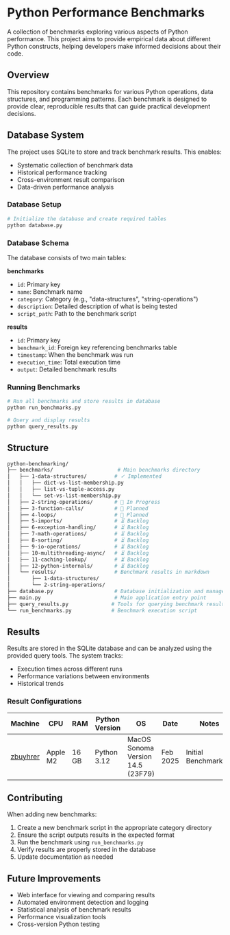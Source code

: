 # Python Performance Benchmarks

A collection of benchmarks exploring various aspects of Python performance. This project aims to provide empirical data about different Python constructs, helping developers make informed decisions about their code.

## Overview

This repository contains benchmarks for various Python operations, data structures, and programming patterns. Each benchmark is designed to provide clear, reproducible results that can guide practical development decisions.

## Database System

The project uses SQLite to store and track benchmark results. This enables:
- Systematic collection of benchmark data
- Historical performance tracking
- Cross-environment result comparison
- Data-driven performance analysis

### Database Setup

```sh
# Initialize the database and create required tables
python database.py
```

### Database Schema

The database consists of two main tables:

**benchmarks**
- `id`: Primary key
- `name`: Benchmark name
- `category`: Category (e.g., "data-structures", "string-operations")
- `description`: Detailed description of what is being tested
- `script_path`: Path to the benchmark script

**results**
- `id`: Primary key
- `benchmark_id`: Foreign key referencing benchmarks table
- `timestamp`: When the benchmark was run
- `execution_time`: Total execution time
- `output`: Detailed benchmark results

### Running Benchmarks

```sh
# Run all benchmarks and store results in database
python run_benchmarks.py

# Query and display results
python query_results.py
```

## Structure

```sh
python-benchmarking/
├── benchmarks/                     # Main benchmarks directory
│   ├── 1-data-structures/         # ✓ Implemented
│   │   ├── dict-vs-list-membership.py
│   │   ├── list-vs-tuple-access.py
│   │   └── set-vs-list-membership.py
│   ├── 2-string-operations/       # 🔄 In Progress
│   ├── 3-function-calls/          # 📅 Planned
│   ├── 4-loops/                   # 📅 Planned
│   ├── 5-imports/                 # ⏳ Backlog
│   ├── 6-exception-handling/      # ⏳ Backlog
│   ├── 7-math-operations/         # ⏳ Backlog
│   ├── 8-sorting/                 # ⏳ Backlog
│   ├── 9-io-operations/           # ⏳ Backlog
│   ├── 10-multithreading-async/   # ⏳ Backlog
│   ├── 11-caching-lookup/         # ⏳ Backlog
│   ├── 12-python-internals/       # ⏳ Backlog
│   └── results/                   # Benchmark results in markdown
│       ├── 1-data-structures/
│       └── 2-string-operations/
├── database.py                    # Database initialization and management
├── main.py                        # Main application entry point
├── query_results.py              # Tools for querying benchmark results
└── run_benchmarks.py             # Benchmark execution script
```

## Results

Results are stored in the SQLite database and can be analyzed using the provided query tools. The system tracks:
- Execution times across different runs
- Performance variations between environments
- Historical trends

### Result Configurations

| Machine | CPU | RAM | Python Version | OS | Date | Notes |
|---------|-----|-----|----------------|----|----|-------|
|[zbuyhrer](https://github.com/zbuhrer) | Apple M2 | 16 GB  | Python 3.12 | MacOS Sonoma Version 14.5 (23F79) | Feb 2025  | Initial Benchmarking |

## Contributing

When adding new benchmarks:
1. Create a new benchmark script in the appropriate category directory
2. Ensure the script outputs results in the expected format
3. Run the benchmark using `run_benchmarks.py`
4. Verify results are properly stored in the database
5. Update documentation as needed

## Future Improvements

- Web interface for viewing and comparing results
- Automated environment detection and logging
- Statistical analysis of benchmark results
- Performance visualization tools
- Cross-version Python testing
